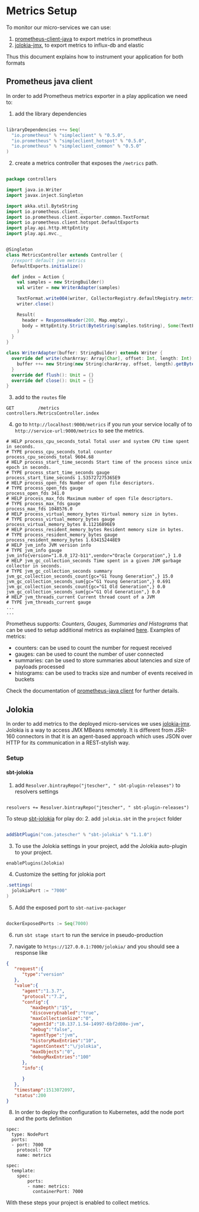 # Metrics Setup

To monitor our micro-services we can use:

1. [prometheus-client-java](https://github.com/prometheus/client_java) to export metrics in prometheus
2. [jolokia-jmx](https://github.com/rhuss/jolokia), to export metrics to influx-db and elastic

Thus this document explains how to instrument your application for both formats

## Prometheus java client

In order to add Prometheus metrics exporter in a play application we need to:

1. add the library dependencies

```sbt

libraryDependencies ++= Seq(
  "io.prometheus" % "simpleclient" % "0.5.0",
  "io.prometheus" % "simpleclient_hotspot" % "0.5.0",
  "io.prometheus" % "simpleclient_common" % "0.5.0"
)
```

2. create a metrics controller that exposes the `/metrics` path.

```scala

package controllers

import java.io.Writer
import javax.inject.Singleton

import akka.util.ByteString
import io.prometheus.client._
import io.prometheus.client.exporter.common.TextFormat
import io.prometheus.client.hotspot.DefaultExports
import play.api.http.HttpEntity
import play.api.mvc._


@Singleton
class MetricsController extends Controller {
  //export default jvm metrics
  DefaultExports.initialize()

  def index = Action {
    val samples = new StringBuilder()
    val writer = new WriterAdapter(samples)

    TextFormat.write004(writer, CollectorRegistry.defaultRegistry.metricFamilySamples())
    writer.close()

    Result(
      header = ResponseHeader(200, Map.empty),
      body = HttpEntity.Strict(ByteString(samples.toString), Some(TextFormat.CONTENT_TYPE_004))
    )
  }
}

class WriterAdapter(buffer: StringBuilder) extends Writer {
  override def write(charArray: Array[Char], offset: Int, length: Int): Unit = {
    buffer ++= new String(new String(charArray, offset, length).getBytes("UTF-8"), "UTF-8")
  }
  override def flush(): Unit = {}
  override def close(): Unit = {}
}
```

3. add to the `routes` file

```
GET         /metrics                         controllers.MetricsController.index
```

4. go to `http://localhost:9000/metrics` if you run your service locally of to `http://service-url:9000/metrics` to see the metrics.

```
# HELP process_cpu_seconds_total Total user and system CPU time spent in seconds.
# TYPE process_cpu_seconds_total counter
process_cpu_seconds_total 9604.68
# HELP process_start_time_seconds Start time of the process since unix epoch in seconds.
# TYPE process_start_time_seconds gauge
process_start_time_seconds 1.535727275365E9
# HELP process_open_fds Number of open file descriptors.
# TYPE process_open_fds gauge
process_open_fds 341.0
# HELP process_max_fds Maximum number of open file descriptors.
# TYPE process_max_fds gauge
process_max_fds 1048576.0
# HELP process_virtual_memory_bytes Virtual memory size in bytes.
# TYPE process_virtual_memory_bytes gauge
process_virtual_memory_bytes 8.11216896E9
# HELP process_resident_memory_bytes Resident memory size in bytes.
# TYPE process_resident_memory_bytes gauge
process_resident_memory_bytes 1.634152448E9
# HELP jvm_info JVM version info
# TYPE jvm_info gauge
jvm_info{version="1.8.0_172-b11",vendor="Oracle Corporation",} 1.0
# HELP jvm_gc_collection_seconds Time spent in a given JVM garbage collector in seconds.
# TYPE jvm_gc_collection_seconds summary
jvm_gc_collection_seconds_count{gc="G1 Young Generation",} 15.0
jvm_gc_collection_seconds_sum{gc="G1 Young Generation",} 0.691
jvm_gc_collection_seconds_count{gc="G1 Old Generation",} 0.0
jvm_gc_collection_seconds_sum{gc="G1 Old Generation",} 0.0
# HELP jvm_threads_current Current thread count of a JVM
# TYPE jvm_threads_current gauge
...
...
```

Prometheus supports: *Counters, Gauges, Summaries and Histograms* that can be used to setup additional metrics as explained [here](https://github.com/prometheus/client_java#instrumenting).
Examples of metrics:
- counters: can be used to count the number for request received
- gauges: can be used to count the number of user connected
- summaries: can be used to store summaries about latencies and size of payloads processed
- histograms: can be used to tracks size and number of events received in buckets

Check the documentation of [prometheus-java client](https://github.com/prometheus/client_java#instrumenting) for further details.

## Jolokia
In order to add metrics to the deployed micro-services we uses [jolokia-jmx](https://github.com/rhuss/jolokia).
Jolokia is a way to access JMX MBeans remotely. It is different from JSR-160 connectors in that it is an agent-based approach which uses JSON over HTTP for its communication in a REST-stylish way.

### Setup

#### sbt-jolokia

1. add `Resolver.bintrayRepo("jtescher", " sbt-plugin-releases")` to resolvers settings

```sbt-jolokia

resolvers += Resolver.bintrayRepo("jtescher", " sbt-plugin-releases")

```

To steup [sbt-jolokia](https://github.com/jtescher/sbt-jolokia) for play do:
2. add `jolokia.sbt` in the `project` folder

```sbt

addSbtPlugin("com.jatescher" % "sbt-jolokia" % "1.1.0")

```

3. To use the Jolokia settings in your project, add the Jolokia auto-plugin to your project.

```
enablePlugins(Jolokia)
```

4. Customize the setting for jolokia port

```sbt
.settings(
  jolokiaPort := "7000"
)
```

5. Add the exposed port to `sbt-native-packager`

```sbt

dockerExposedPorts := Seq(7000)

```

6. run `sbt stage start` to run the service in pseudo-production

7. navigate to `https://127.0.0.1:7000/jolokia/` and you should see a response like

```json
{
   "request":{
      "type":"version"
   },
   "value":{
      "agent":"1.3.7",
      "protocol":"7.2",
      "config":{
         "maxDepth":"15",
         "discoveryEnabled":"true",
         "maxCollectionSize":"0",
         "agentId":"10.137.1.54-14997-6bf2d08e-jvm",
         "debug":"false",
         "agentType":"jvm",
         "historyMaxEntries":"10",
         "agentContext":"\/jolokia",
         "maxObjects":"0",
         "debugMaxEntries":"100"
      },
      "info":{

      }
   },
   "timestamp":1513072097,
   "status":200
}
```

8. In order to deploy the configuration to Kubernetes, add the node port and the ports definition

```
spec:
  type: NodePort
  ports:
  - port: 7000
    protocol: TCP
    name: metrics

spec:
  template:
    spec:
        ports:
        - name: metrics:
          containerPort: 7000
```

With these steps your project is enabled to collect metrics.
